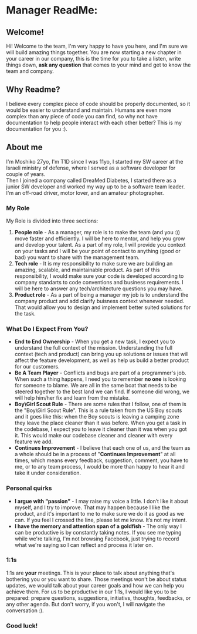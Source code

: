 # Manager ReadMe:
## Welcome!
Hi! Welcome to the team, I'm very happy to have you here, and I'm sure we will build amazing things together.
You are now starting a new chapter in your career in our company,
this is the time for you to take a listen, write things down, **ask any question** that comes to your mind and get to know the team and company.

## Why Readme?
I believe every complex piece of code should be properly documented, so it would be easier to understand and maintain. Humans are even more complex than any piece of code you can find, so why not have documentation to help people interact with each other better?
This is my documentation for you :).

## About me
I'm Moshiko 27yo, I'm T1D since I was 11yo,
I started my SW career at the Israeli ministry of defense, where I served as a software developer for couple of years.  
Then I joined a company called DreaMed Diabetes, I started there as a junior SW developer and worked my way up to be a software team leader.
I'm an off-road driver, motor lover, and an amateur photographer.

### My Role
My Role is divided into three sections:

1.	**People role** - As a manager, my role is to make the team (and you :)) move faster and efficiently.
I will be here to mentor, and help you grow and develop your talent.
As a part of my role, I will provide you context on your tasks and I will be your point of contact to anything (good or bad) you want to share with the management team.
2.	**Tech role** - It is my responsibility to make sure we are building an amazing, scalable, and maintainable product. As part of this responsibility, I would make sure your code is developed according to company standarts to code conventions and business requirements. I will be here to answer any tech/architecture questions you may have.
3.	**Product role** - As a part of being a manager my job is to understand the company product and add clarify buisness context whenever needed.  
That would allow you to design and implement better suited solutions for the task.


### What Do I Expect From You?
- **End to End Ownership** - When you get a new task, I expect you to understand the full context of the mission. Understanding the full context (tech and product) can bring you up solutions or issues that will affect the feature development, as well as help us build a better product for our customers.
- **Be A Team Player** - Conflicts and bugs are part of a programmer's job. When such a thing happens, I need you to remember **no one** is looking for someone to blame. We are all in the same boat that needs to be steered together to the best land we can find. If someone did wrong, we will help him/her fix and learn from the mistake.
- **Boy\Girl Scout Rule** - There are some rules that I follow, one of them is the "Boy\Girl Scout Rule". This is a rule taken from the US Boy scouts and it goes like this: when the Boy scouts is leaving a camping zone they leave the place cleaner than it was before. When you get a task in the codebase, I expect you to leave it cleaner than it was when you got it. This would make our codebase cleaner and cleaner with every feature we add.
- **Continues Improvement** - I believe that each one of us, and the team as a whole should be in a process of "**Continues Improvement**" at all times, which means every feedback, suggestion, comment, you have to me, or to any team process, I would be more than happy to hear it and take it under consideration.

### Personal quirks
 - **I argue with “passion”** - I may raise my voice a little. I don’t like it about myself, and I try to improve. That may happen because I like the product, and it's important to me to make sure we do it as good as we can. If you feel I crossed the line, please let me know. It’s not my intent.
 - **I have the memory and attention span of a goldfish** - The only way I can be productive is by constantly taking notes. If you see me typing while we're talking, I'm not browsing Facebook, just trying to record what we're saying so I can reflect and process it later on.

### 1:1s
1:1s are **your** meetings. This is your place to talk about anything that's bothering you or you want to share.
Those meetings won't be about status updates, we would talk about your career goals and how we can help you achieve them.
For us to be productive in our 1:1s, I would like you to be prepared: prepare questions, suggestions, initiativs, thoughts, feedbacks, or any other agenda.
But don't worry, if you won't, I will navigate the conversation :).

### **Good luck!**
